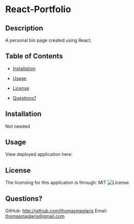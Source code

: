 # React-Portfolio

## Description

A personal bio page created using React.

## Table of Contents

- [Installation](#installation)

- [Usage](#usage)

- [License](#license)

- [Questions?](#questions)

## Installation

Not needed

## Usage

View deployed application here:

## License

The licensing for this application is through: MIT
![License](https://img.shields.io/badge/License-MIT-green)

## Questions?

GitHub: http://github.com/thomasmaglaris
Email: thomasmaglaris@gmail.com
